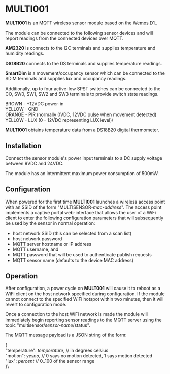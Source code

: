 # MULTI001
 
__MULTI001__ is an MQTT wireless sensor module based on the
[Wemos D1]()..

The module can be connected to the following sensor devices and will
report readings from the connected devices over MQTT.

**AM2320** is connects to the I2C terminals and supplies temperature
and humidity readings.

**DS18B20** connects to the DS terminals and supplies temperature
readings.

**SmartDim** is a movement/occupancy sensor which can be connected
to the SDIM terminals and supplies lux and occupancy readings.

Additionally, up to four active-low SPST switches can be connected
to the CO, SW0, SW1, SW2 and SW3 terminals to provide switch state
readings.

BROWN  - +12VDC power-in\
YELLOW - GND\
ORANGE - PIR (normally 0VDC, 12VDC pulse when movement detected)\
YELLOW - LUX (0 - 12VDC representing LUX level)\
 
__MULTI001__ obtains temperature data from a DS18B20 digital thermometer.

## Installation

Connect the sensor module's power input terminals to a DC supply
voltage between 9VDC and 24VDC.

The module has an intermittent maximum power consumption of 500mW.

## Configuration

When powered for the first time __MULTI001__ launches a wireless access
point with an SSID of the form "MULTISENSOR-*mac-address*".
The access point implements a captive portal web-interface that allows
the user of a WiFi client to enter the following configuration parameters
that will subsequently be used by the sensor in normal operation:

* host network SSID (this can be selected from a scan list)
* host network password
* MQTT server hostname or IP address
* MQTT username, and
* MQTT password that will be used to authenticate publish requests
* MQTT sensor name (defaults to the device MAC address)

## Operation

After configuration, a power cycle on __MULT001__ will cause it to
reboot as a WiFi client on the host network specified during
configuration.
If the module cannot connect to the specified WiFi hotspot within two
minutes, then it will revert to configuration mode.

Once a connection to the host WiFi network is made the module will
immediately begin reporting sensor readings to the MQTT server using the
topic "multisensor/*sensor-name*/status".

The MQTT message payload is a JSON string of the form:

{\
  "temperature": *temperature*, // in degrees celsius\
  "motion": *yesno*, // 0 says no motion detected, 1 says motion detected\
  "lux": *percent* // 0..100 of the sensor range\
}\
